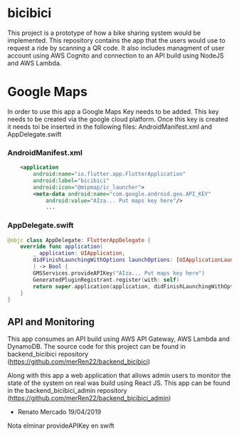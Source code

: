# bicibici

This project is a prototype of how a bike sharing system would be implemented. This repository contains the app that the users would use to request a ride by scanning a QR code. It also includes managment of user account using AWS Cognito and connection to an API build using NodeJS and AWS Lambda.

# Google Maps

In order to use this app a Google Maps Key needs to be added. This key needs to be created via the google cloud platform. Once this key is created it needs toi be inserted in the following files: AndroidManifest.xml and AppDelegate.swift

### AndroidManifest.xml

```xml
    <application
        android:name="io.flutter.app.FlutterApplication"
        android:label="bicibici"
        android:icon="@mipmap/ic_launcher">
        <meta-data android:name="com.google.android.geo.API_KEY"
            android:value="AIza... Put maps key here"/>
            ...
```

### AppDelegate.swift

```swift
@objc class AppDelegate: FlutterAppDelegate {
    override func application(
        _ application: UIApplication,
        didFinishLaunchingWithOptions launchOptions: [UIApplicationLaunchOptionsKey: Any]?
        ) -> Bool {
        GMSServices.provideAPIKey("AIza... Put maps key here")
        GeneratedPluginRegistrant.register(with: self)
        return super.application(application, didFinishLaunchingWithOptions: launchOptions)
    }
}
```

## API and Monitoring

This app consumes an API build using AWS API Gateway, AWS Lambda and DynamoDB. The source code for this project can be found in backend_bicibici repository (https://github.com/merRen22/backend_bicibici)

Along with this app a web application that allows admin users to monitor the state of the system on real was build using React JS. This app can be found in the backend_bicibici_admin repository (https://github.com/merRen22/backend_bicibici_admin)

- Renato Mercado 19/04/2019

Nota elminar provideAPIKey en swift
